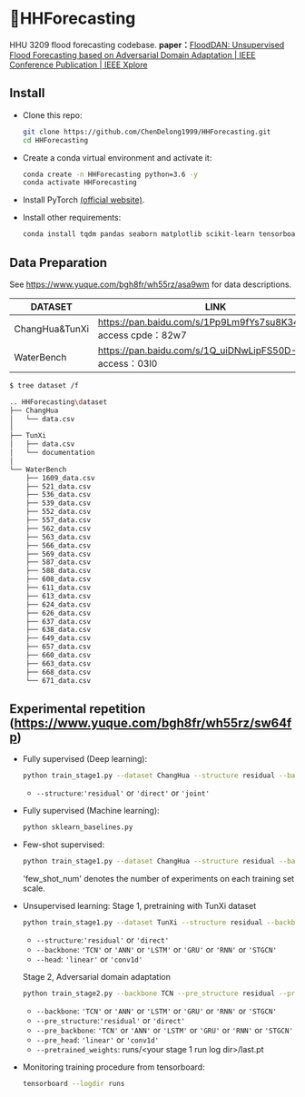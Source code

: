 # 🎉HHForecasting

HHU 3209 flood forecasting codebase.
**paper：**[FloodDAN: Unsupervised Flood Forecasting based on Adversarial Domain Adaptation | IEEE Conference Publication | IEEE Xplore](https://ieeexplore.ieee.org/document/9862723)


## Install

- Clone this repo:

    ```bash
    git clone https://github.com/ChenDelong1999/HHForecasting.git
    cd HHForecasting
    ```
  
- Create a conda virtual environment and activate it:

    ```bash
    conda create -n HHForecasting python=3.6 -y
    conda activate HHForecasting
    ```

- Install PyTorch [(official website)](https://pytorch.org/get-started/locally/).

- Install other requirements:
    ```bash
    conda install tqdm pandas seaborn matplotlib scikit-learn tensorboard -y
    ```

## Data Preparation

See https://www.yuque.com/bgh8fr/wh55rz/asa9wm for data descriptions.

| DATASET        | LINK                                                         |
| -------------- | ------------------------------------------------------------ |
| ChangHua&TunXi | https://pan.baidu.com/s/1Pp9Lm9fYs7su8K34SnTv2w <br/>access cpde：82w7 |
| WaterBench     | https://pan.baidu.com/s/1Q_uiDNwLipFS50D-8I_YiQ <br/>access：03l0 |



```bash
$ tree dataset /f

.. HHForecasting\dataset
├── ChangHua
│   └── data.csv
│
├── TunXi
│   ├── data.csv
│   └── documentation
│       
└── WaterBench
    ├── 1609_data.csv
    ├── 521_data.csv
    ├── 536_data.csv
    ├── 539_data.csv
    ├── 552_data.csv
    ├── 557_data.csv
    ├── 562_data.csv
    ├── 563_data.csv
    ├── 566_data.csv
    ├── 569_data.csv
    ├── 587_data.csv
    ├── 588_data.csv
    ├── 608_data.csv
    ├── 611_data.csv
    ├── 613_data.csv
    ├── 624_data.csv
    ├── 626_data.csv
    ├── 637_data.csv
    ├── 638_data.csv
    ├── 649_data.csv
    ├── 657_data.csv
    ├── 660_data.csv
    ├── 663_data.csv
    ├── 668_data.csv
    └── 671_data.csv
```



## Experimental repetition (https://www.yuque.com/bgh8fr/wh55rz/sw64fp)

- Fully supervised (Deep learning):
  ```bash
  python train_stage1.py --dataset ChangHua --structure residual --backbone TCN --head conv1d
  ```
  - `--structure`:`'residual'` or `'direct'` or `'joint'`

- Fully supervised (Machine learning):
  ```bash
  python sklearn_baselines.py
  ```

- Few-shot supervised:
  ```bash
  python train_stage1.py --dataset ChangHua --structure residual --backbone TCN --head conv1d --few_shot_num 20 --batch_size 16 --N_EPOCH 1000
  ```
  'few_shot_num' denotes the number of experiments on each training set scale. 
  
- Unsupervised learning:
  Stage 1, pretraining with TunXi dataset
  ```bash
  python train_stage1.py --dataset TunXi --structure residual --backbone TCN --head conv1d
  ```
  - `--structure`:`'residual'` or `'direct'`
  - `--backbone`:  `'TCN'` or `'ANN'` or `'LSTM'` or `'GRU'` or `'RNN'` or `'STGCN'`
  - `--head`:  `'linear'` or `'conv1d'`

  Stage 2, Adversarial domain adaptation
  ```bash
  python train_stage2.py --backbone TCN --pre_structure residual --pre_backbone TCN --pre_head conv1d --pretrained_weights runs/<your pretraining run log dir>/last.pt
  ```
  - `--backbone`:  `'TCN'` or `'ANN'` or `'LSTM'` or `'GRU'` or `'RNN'` or `'STGCN'`
  - `--pre_structure`:`'residual'` or `'direct'`
  - `--pre_backbone`:  `'TCN'` or `'ANN'` or `'LSTM'` or `'GRU'` or `'RNN'` or `'STGCN'`
  - `--pre_head`:  `'linear'` or `'conv1d'`
  - `--pretrained_weights`:  runs/<your stage 1 run log dir>/last.pt

- Monitoring training procedure from tensorboard:
  
  ```bash
  tensorboard --logdir runs
  ```

